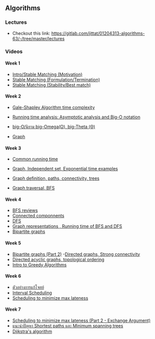 ## Algorithms
### Lectures
- Checkout this link: https://gitlab.com/jittat/01204313-algorithms-63/-/tree/master/lectures
### Videos
#### Week 1
- [Intro/Stable Matching (Motivation)](https://l.facebook.com/l.php?u=https%3A%2F%2Fwww.youtube.com%2Fwatch%3Fv%3D5YneXeJTV5w%26list%3DPLii-CvAgf-8ipYcvg7qYSjUp0aWW3uox0%26index%3D2%26t%3D2s%26fbclid%3DIwAR3HmWgVonz-nfqhEB4x_FhfGD7RqjzklZPirOil-R5d0JR2LgItU2uqrxg&h=AT2fZexds_s62Rff9lEramTN8C-4G81yUC_QfhPte20TJ1BxQtetqHEuMHF2O0TX7qP6Q4otkxEl2Ye4vLm-FH1xFtR4ZC1l2c-DbHCF3WsdkP5HPh_xT7sNBFkHdwdw96OzOIwOyg&__tn__=-UK-R&c[0]=AT3HmOaWSweb6XEAz5uxeu5bCVzaXSbDv-PlL2BdqAcS7XBJV1U9a8J_OWZ6RJ1Q2vZhdg_NegCgxJPnHWHXCxtFQEN36BdBhCrCxLc-4B_X5ytkKg8SU8__dGSpOuhMM6Z7AU-GfdegmksLFKhOcFzf2X89PZ6UCGvrio5XecsH2L8-pCuzUQC_5P_6wpCB2Bc0JAU1XbDmrQjyQA)
- [Stable Matching (Formulation/Termination)](https://l.facebook.com/l.php?u=https%3A%2F%2Fwww.youtube.com%2Fwatch%3Fv%3DGWFV0jd8pOY%26list%3DPLii-CvAgf-8ipYcvg7qYSjUp0aWW3uox0%26index%3D3%26fbclid%3DIwAR2D2OdC5CfY2AXgn-e7YMdLn-0ZK0nQ2lTvKvTo5LE2gXoznfQ3N3Gbo-E&h=AT24XYB5Ab8XVkFow6cxrCVBxaa7dF7CpxgAYev9n-smN2lzujJ7RSwA9rH6SLOJYKG2_cjOnXfzZ08wP6XGxbz9p9aZ8Cy6i6VOQKtl9AAWi2AZIbE76hZlkxj5FEvp9o4UgB9zag&__tn__=-UK-R&c[0]=AT3HmOaWSweb6XEAz5uxeu5bCVzaXSbDv-PlL2BdqAcS7XBJV1U9a8J_OWZ6RJ1Q2vZhdg_NegCgxJPnHWHXCxtFQEN36BdBhCrCxLc-4B_X5ytkKg8SU8__dGSpOuhMM6Z7AU-GfdegmksLFKhOcFzf2X89PZ6UCGvrio5XecsH2L8-pCuzUQC_5P_6wpCB2Bc0JAU1XbDmrQjyQA)
- [Stable Matching (Stability/Best match)](https://l.facebook.com/l.php?u=https%3A%2F%2Fwww.youtube.com%2Fwatch%3Fv%3DDQvWEKIvtRo%26list%3DPLii-CvAgf-8ipYcvg7qYSjUp0aWW3uox0%26index%3D4%26t%3D14s%26fbclid%3DIwAR2hcojhaj2ksjiIClezGbFQaBiJl4Xogi5FtTpWiw0OD1FRR9_Y3E7eNeI&h=AT33dw5ffEsKq8gTQHLBQN07XHQ0OrN24BJuMaHdYYkFgpjYm3Geruq69RPR4c2DYJPJRIT63gOVnqp-YMdhFdsmFiehsEGn-dR7xiGWbduug7CLwArc2un06MgspuagzyWpPQLNgA&__tn__=-UK-R&c[0]=AT3HmOaWSweb6XEAz5uxeu5bCVzaXSbDv-PlL2BdqAcS7XBJV1U9a8J_OWZ6RJ1Q2vZhdg_NegCgxJPnHWHXCxtFQEN36BdBhCrCxLc-4B_X5ytkKg8SU8__dGSpOuhMM6Z7AU-GfdegmksLFKhOcFzf2X89PZ6UCGvrio5XecsH2L8-pCuzUQC_5P_6wpCB2Bc0JAU1XbDmrQjyQA)
#### Week 2
- [Gale-Shapley Algorithm time complexity](https://l.facebook.com/l.php?u=https%3A%2F%2Fwww.youtube.com%2Fwatch%3Fv%3De9ATUeJdc8w%26list%3DPLii-CvAgf-8ipYcvg7qYSjUp0aWW3uox0%26index%3D4%26fbclid%3DIwAR0U-xh2C3ueYhj3KSHHaj1CnOSdnCFkxcNEXJMUtWWEev503KWhYepyM78&h=AT1GeuPWq9WVekxEQW1WLEqGSVGck0jGUcEEssAEKKnEkPRjRTNNdPu5pJh2izaNacMlGn4ES2bScpSYSQ1AG_nEgv8DDLg5E3kCp__6Dt2vNijRPBC6dk8EKRUgPU7J-s5M8q00eA&__tn__=-UK-R&c[0]=AT3zYXJ595bE6ju0KJr6QPYtHxDv4N2sI5nfSULn42JxJ0QNCjtJqNwZQU8CWY_EInCvzlttuLA1bnLF37WTghzVAHxNxq6FK6Tkj58E9C7LhGN3H9ZWOmkFNJs_28uK6Z-gOkV_D6BTA1i2jyrNEVgm91Q0xogzO6zrUW1Pjv88ZXGmUFaZgCKOioU2luiQgn8qhS1O5YPP-2b7nw)

- [Running time analysis: Asymptotic analysis and Big-O notation](https://l.facebook.com/l.php?u=https%3A%2F%2Fwww.youtube.com%2Fwatch%3Fv%3DLCnW6x5aNuU%26list%3DPLii-CvAgf-8ipYcvg7qYSjUp0aWW3uox0%26index%3D5%26fbclid%3DIwAR0ZpIDIgWnyVF9W9ELIhi_jHdIiAt7qlqgD8OHEj-3nJLBkgLWZW_atjOc&h=AT2ZPR37RYHziMMkKVxrx8wc-qcRCYa5MBnB5StUe_YGMto8OubrB62YQWyqH5kUTJcYSu81oR65VOVK2pd7ru02D-AYhij6n7Pc5CQKscNazo1ijml7XlzUFoIovQrCF3cHK_GTdg&__tn__=-UK-R&c[0]=AT3zYXJ595bE6ju0KJr6QPYtHxDv4N2sI5nfSULn42JxJ0QNCjtJqNwZQU8CWY_EInCvzlttuLA1bnLF37WTghzVAHxNxq6FK6Tkj58E9C7LhGN3H9ZWOmkFNJs_28uK6Z-gOkV_D6BTA1i2jyrNEVgm91Q0xogzO6zrUW1Pjv88ZXGmUFaZgCKOioU2luiQgn8qhS1O5YPP-2b7nw)

- [big-O/นิยาม big-Omega(Ω), big-Theta (Θ)](https://l.facebook.com/l.php?u=https%3A%2F%2Fwww.youtube.com%2Fwatch%3Fv%3DfZAP51yGJfg%26list%3DPLii-CvAgf-8ipYcvg7qYSjUp0aWW3uox0%26index%3D7%26fbclid%3DIwAR3uuYyHkowpR61IyHaf5EeyTKAon9JCXQj55pTNKCuZ9P9hyATKTLdvK5E&h=AT1tg8aD9ixSQWwahqYDB--yq3yxXLI982mv0tHnYA0R11rcdvgRCQQSxzIs6K1KvVaWYcMJYF-BVB7hhY6QNif_VXH_tkJDMejsYIthSwgpgMLG0XE5lW-0a5i1P-4W9Ay6xVeo4g&__tn__=-UK-R&c[0]=AT3zYXJ595bE6ju0KJr6QPYtHxDv4N2sI5nfSULn42JxJ0QNCjtJqNwZQU8CWY_EInCvzlttuLA1bnLF37WTghzVAHxNxq6FK6Tkj58E9C7LhGN3H9ZWOmkFNJs_28uK6Z-gOkV_D6BTA1i2jyrNEVgm91Q0xogzO6zrUW1Pjv88ZXGmUFaZgCKOioU2luiQgn8qhS1O5YPP-2b7nw)

- [Graph](https://l.facebook.com/l.php?u=https%3A%2F%2Fwww.youtube.com%2Fwatch%3Fv%3DfZAP51yGJfg%26list%3DPLii-CvAgf-8ipYcvg7qYSjUp0aWW3uox0%26index%3D7%26fbclid%3DIwAR3uuYyHkowpR61IyHaf5EeyTKAon9JCXQj55pTNKCuZ9P9hyATKTLdvK5E&h=AT1tg8aD9ixSQWwahqYDB--yq3yxXLI982mv0tHnYA0R11rcdvgRCQQSxzIs6K1KvVaWYcMJYF-BVB7hhY6QNif_VXH_tkJDMejsYIthSwgpgMLG0XE5lW-0a5i1P-4W9Ay6xVeo4g&__tn__=-UK-R&c[0]=AT3zYXJ595bE6ju0KJr6QPYtHxDv4N2sI5nfSULn42JxJ0QNCjtJqNwZQU8CWY_EInCvzlttuLA1bnLF37WTghzVAHxNxq6FK6Tkj58E9C7LhGN3H9ZWOmkFNJs_28uK6Z-gOkV_D6BTA1i2jyrNEVgm91Q0xogzO6zrUW1Pjv88ZXGmUFaZgCKOioU2luiQgn8qhS1O5YPP-2b7nw)

#### Week 3
- [Common running time](https://www.youtube.com/watch?v=vmmufsDVZsE&list=PLii-CvAgf-8ipYcvg7qYSjUp0aWW3uox0&index=8&fbclid=IwAR1dQgoQewxF99rt478C9inKcISScNn1-7ZiMdVwxY-4j2YlUiQRV_uNOik)

- [Graph, Independent set, Exponential time examples](https://www.youtube.com/watch?v=SlieAS0DRvo&list=PLii-CvAgf-8ipYcvg7qYSjUp0aWW3uox0&index=9&fbclid=IwAR2UPUzvpv68AD43QA3kCsIJsfkoaC7gLlwHk461PdorCyTu3Y0IhLInfOo)

- [Graph definition, paths, connectivity, trees](https://l.facebook.com/l.php?u=https%3A%2F%2Fwww.youtube.com%2Fwatch%3Fv%3DG7FFt0tgbdM%26list%3DPLii-CvAgf-8ipYcvg7qYSjUp0aWW3uox0%26index%3D10%26fbclid%3DIwAR3ADVvizBo7nb8J6j0hKqLCGlJs1r5zNxtpJYlvJs6aU1AEJC7eVhVTCZc&h=AT0g2-__ou_V96IUBZbZWDSaN9kPARfZSVTnsOeKK8iN0Ps6Fg3XQfL1fp7LtbWxNIdvn3aWj7CVXKNn8JhsZwNMcXpH_GvOzvXV5wgQniUgbvcB0H1_yb4RLFUWDqBoDQRAJ0WFig&__tn__=-UK-R&c[0]=AT1TD8QqDMkVTi2HSRvFyBaa5YM8DxwZCXX0to-c5NkMoRlWHW4-2DYOg6BAZ4HpLod2Sjop2pqTqS-j-6yqNNRtbfMq_0oMJqrkH5Y0TJ5EebQBCzqCPb5S6qeB0Fei6ZPOgSE90xAOCYGfb1dYtejoigb1DATvaV0kiYcl2cMlCU7Li7apqz5asnUr1TAG6PLkS56_TuliQzKR7w)

- [Graph traversal, BFS](https://l.facebook.com/l.php?u=https%3A%2F%2Fwww.youtube.com%2Fwatch%3Fv%3DMPto_xidWqM%26list%3DPLii-CvAgf-8ipYcvg7qYSjUp0aWW3uox0%26index%3D11%26fbclid%3DIwAR3vIBt6wpmeJN2UZW876F2gk-IPj1r-w8pwN-YLgdAn0HOcHM-OCknzBts&h=AT13IGxl22B1UIw6viz0GjJ0UgquatjQ9as5WxAFIygyOEn3clnt0aLvDKH-hpg4nlY0Q2xoGPWwYpjUTt8z33U1xsw3A_azh0N-I-v54QAq17haobHz3P86R4ld2yQ-hKtYz-Lzpw&__tn__=-UK-R&c[0]=AT1TD8QqDMkVTi2HSRvFyBaa5YM8DxwZCXX0to-c5NkMoRlWHW4-2DYOg6BAZ4HpLod2Sjop2pqTqS-j-6yqNNRtbfMq_0oMJqrkH5Y0TJ5EebQBCzqCPb5S6qeB0Fei6ZPOgSE90xAOCYGfb1dYtejoigb1DATvaV0kiYcl2cMlCU7Li7apqz5asnUr1TAG6PLkS56_TuliQzKR7w)

#### Week 4
- [BFS reviews](https://l.facebook.com/l.php?u=https%3A%2F%2Fwww.youtube.com%2Fwatch%3Fv%3DMXaxeLDJJc4%26list%3DPLii-CvAgf-8ipYcvg7qYSjUp0aWW3uox0%26index%3D12%26fbclid%3DIwAR1VllPHNIQV7lz6MS_uo8EkNdSUtkBkxXoWhcneSDXvQvzoIHDDGdcBYTQ&h=AT0ZZun1lxoEkadUCBAtb1_VR_MOaUGrc1SDZlEUjtos23ePIak1Tx_VRi_m1IfQ26O2mLmWsRadauISYYokZmskB1rid9v46tIHkROD8kF9WzH0XTcO-SOGcSc-hjLSBi_kia7MiQ&__tn__=-UK-R&c[0]=AT1GfA5Yvj2frvzzxyNmj5r4dKitjGfCsT734qzfhNRJHVI3f0SQmO8y8vELMi-gp70nC95O6cBc2YNlzytWQUdgH_rGE14s827YV7r31uTyEoKOkuM_4HEB-lndC9zqd0dsKH2r3TE31D_XY0y4z6YV3GZJP2IcTaXIbRPTfSB1YKBUgtFcGrYzafA3tBInewXFrKxQsK72Jj2U3A)
- [Connected componnents](https://l.facebook.com/l.php?u=https%3A%2F%2Fwww.youtube.com%2Fwatch%3Fv%3D9Iuolo0lMGc%26list%3DPLii-CvAgf-8ipYcvg7qYSjUp0aWW3uox0%26index%3D13%26fbclid%3DIwAR3mAGA0SbYWDghnJUTBorHnmy7xJYl3IMdnJqiX7NoSvXjssu4BJZucQUU&h=AT0x4k-Rk0kburKbhRi33BQO6xvmWKKuBaZjVFr8t341WGyCvj0xdAEwhEPhyEWvrJcy2IlXQznKGz19PXmM156ylqQ5ADheFb_LjfJz-_CbTzDfuvvCkk8yuGur5pxSjhtkWGX--A&__tn__=-UK-R&c[0]=AT1GfA5Yvj2frvzzxyNmj5r4dKitjGfCsT734qzfhNRJHVI3f0SQmO8y8vELMi-gp70nC95O6cBc2YNlzytWQUdgH_rGE14s827YV7r31uTyEoKOkuM_4HEB-lndC9zqd0dsKH2r3TE31D_XY0y4z6YV3GZJP2IcTaXIbRPTfSB1YKBUgtFcGrYzafA3tBInewXFrKxQsK72Jj2U3A)
- [DFS](https://l.facebook.com/l.php?u=https%3A%2F%2Fwww.youtube.com%2Fwatch%3Fv%3DGTknSn3vEFw%26list%3DPLii-CvAgf-8ipYcvg7qYSjUp0aWW3uox0%26index%3D14%26fbclid%3DIwAR0dHCGvEdtdFHwlXJ3nQK8f-B4YWyeg7tCodxvTmjXYTT_7pV8xA5acPGE&h=AT3Ie68MLW4unp76s26XGNHI5u9GjpVTIvAtmda7U4RKcGtkNyF2TtiYqgb5WTRDQoKDiHOBUkpnAWuPqATJxSLibJrNYwO_Y3L5b3Sd4DoHSsXN2brV2KVBDSxrn9LHaa4vBx9F-A&__tn__=-UK-R&c[0]=AT1GfA5Yvj2frvzzxyNmj5r4dKitjGfCsT734qzfhNRJHVI3f0SQmO8y8vELMi-gp70nC95O6cBc2YNlzytWQUdgH_rGE14s827YV7r31uTyEoKOkuM_4HEB-lndC9zqd0dsKH2r3TE31D_XY0y4z6YV3GZJP2IcTaXIbRPTfSB1YKBUgtFcGrYzafA3tBInewXFrKxQsK72Jj2U3A)
- [Graph representations , Running time of BFS and DFS](https://l.facebook.com/l.php?u=https%3A%2F%2Fwww.youtube.com%2Fwatch%3Fv%3DD7hUWi7voT4%26list%3DPLii-CvAgf-8ipYcvg7qYSjUp0aWW3uox0%26index%3D15%26fbclid%3DIwAR2T2kg3PUSugJgtgvZOao64zMkH46XhgdOv5jkctiFAc_zuuKNfAuOAanI&h=AT2mvlJnzngcxwwOlx68_gjeIFm23NJVY8OQb2J1VlkMI-KhuHkK4zdx-cxpvMSymFAuvo5xi8IT0KOPusvGOvQX-ozv77LLMyqeYK_x8sJ-M-kWq2ZYO3MloEQB_brszTP_vcmjMA&__tn__=-UK-R&c[0]=AT1GfA5Yvj2frvzzxyNmj5r4dKitjGfCsT734qzfhNRJHVI3f0SQmO8y8vELMi-gp70nC95O6cBc2YNlzytWQUdgH_rGE14s827YV7r31uTyEoKOkuM_4HEB-lndC9zqd0dsKH2r3TE31D_XY0y4z6YV3GZJP2IcTaXIbRPTfSB1YKBUgtFcGrYzafA3tBInewXFrKxQsK72Jj2U3A)
- [Bipartite graphs](https://www.youtube.com/watch?v=obiW7Tzvl38&list=PLii-CvAgf-8ipYcvg7qYSjUp0aWW3uox0&index=16&fbclid=IwAR2Lm1EKkOhkTXQtSAa018kYtGl7YCxKIZe8Sm4MtXCzcQ5Z8QliL_hw8C4)
#### Week 5
- [Bipartite graphs (Part 2)](https://l.facebook.com/l.php?u=https%3A%2F%2Fwww.youtube.com%2Fwatch%3Fv%3DQwhGVDCNwrw%26list%3DPLii-CvAgf-8ipYcvg7qYSjUp0aWW3uox0%26index%3D17%26fbclid%3DIwAR1ZujFmkceowFu3famlzVVkO3Bs9r4EuUSZ9WsL1LeOfRkECHJ9kgjb1jc&h=AT2noCT8yFFSDlfd8sHEMVGiPp165a7t-8aX-ItyC37toJrIzDDW2x5D42ZCQqtUH9dtTAcjJ5iBhoCABdM9hr1sikTHf1ivvwyDn1zncIdg0jftLH2zHXd3Ls-eIfU2T0VHVIbYcA&__tn__=-UK-R&c[0]=AT1OwTKSIUJ-kFxkSBqdJqp5QQL8QJTU_CXunAaKMPq7aeOVG8sjw2dM1yFTTSFLVvfR71pksnomCcW9KR3NzrPBx1LhOqsE95YDTNv7ILOwS-i-GNIzWQn982muTi1KqVdHHFuL7hZgX3zQMLLE4GQP4vWeb0688fNXmgB_mLP1pDQt9bTg-xZ3L7N6sraMmWnJOA-htfM6LlKSsw)
-[Directed graphs, Strong connectivity](https://l.facebook.com/l.php?u=https%3A%2F%2Fwww.youtube.com%2Fwatch%3Fv%3D_tKaejjoKmU%26list%3DPLii-CvAgf-8ipYcvg7qYSjUp0aWW3uox0%26index%3D18%26fbclid%3DIwAR3HmWgVonz-nfqhEB4x_FhfGD7RqjzklZPirOil-R5d0JR2LgItU2uqrxg&h=AT2W70B4c16zp_oPsy6JG4dJRLZ58WSVq7aYKQw2SUvcRbmdYCC7eXHqpA-b9TIFDj7qZZ7g8ngYr6VxQUT7X9pVUPvYVWom0ekTdiGrlD020qozDvpgp7AHMWD5vICFxFwGY7HuKA&__tn__=-UK-R&c[0]=AT1OwTKSIUJ-kFxkSBqdJqp5QQL8QJTU_CXunAaKMPq7aeOVG8sjw2dM1yFTTSFLVvfR71pksnomCcW9KR3NzrPBx1LhOqsE95YDTNv7ILOwS-i-GNIzWQn982muTi1KqVdHHFuL7hZgX3zQMLLE4GQP4vWeb0688fNXmgB_mLP1pDQt9bTg-xZ3L7N6sraMmWnJOA-htfM6LlKSsw)
- [Directed acyclic graphs, topological ordering](https://l.facebook.com/l.php?u=https%3A%2F%2Fwww.youtube.com%2Fwatch%3Fv%3D21iChmRzqnE%26list%3DPLii-CvAgf-8ipYcvg7qYSjUp0aWW3uox0%26index%3D19%26fbclid%3DIwAR1vEgxQdOnJVoU9VQgFXGVnIxtBK03-WlWTL8777259Lu6d4YPjAeDy5s4&h=AT0wxShfZegW03KgyxCc8gSPwchemmyKlRnLmZebcdywDFv2pB8z6_6AooCWx8FQmLp3K4SF6i_oVOzLadGmQ2x1lEKV7cz8t94tZNBhVZphdmEefOLTe5tDz0HQi-WcaSz_ILWKTg&__tn__=-UK-R&c[0]=AT1OwTKSIUJ-kFxkSBqdJqp5QQL8QJTU_CXunAaKMPq7aeOVG8sjw2dM1yFTTSFLVvfR71pksnomCcW9KR3NzrPBx1LhOqsE95YDTNv7ILOwS-i-GNIzWQn982muTi1KqVdHHFuL7hZgX3zQMLLE4GQP4vWeb0688fNXmgB_mLP1pDQt9bTg-xZ3L7N6sraMmWnJOA-htfM6LlKSsw)
- [Intro to Greedy Algorithms](https://l.facebook.com/l.php?u=https%3A%2F%2Fwww.youtube.com%2Fwatch%3Fv%3DKzcZ7LgmZ9w%26list%3DPLii-CvAgf-8ipYcvg7qYSjUp0aWW3uox0%26index%3D20%26fbclid%3DIwAR2hOskfBiFCjmHBZa36rQaVBm2uP9MwpoxNt_Yngs_Rx-V-auC0Z7Jekqs&h=AT1jHDM9xhZjgzw9-i7W0WFu7Tck-LUAkY672uCPr9EPHVzpmdUAuEGVM_3N47eZaVTqhetLykt0k0H3YquYFniME9NuP36SdCVhRm0omUXw98yByjxwxl0JJ1k9rxTx-p_EiuwUUA&__tn__=-UK-R&c[0]=AT1OwTKSIUJ-kFxkSBqdJqp5QQL8QJTU_CXunAaKMPq7aeOVG8sjw2dM1yFTTSFLVvfR71pksnomCcW9KR3NzrPBx1LhOqsE95YDTNv7ILOwS-i-GNIzWQn982muTi1KqVdHHFuL7hZgX3zQMLLE4GQP4vWeb0688fNXmgB_mLP1pDQt9bTg-xZ3L7N6sraMmWnJOA-htfM6LlKSsw)

#### Week 6
- [ตัวอย่างการแก้โจทย์](https://l.facebook.com/l.php?u=https%3A%2F%2Fwww.youtube.com%2Fwatch%3Fv%3Dz-gmJfXP4Yg%26list%3DPLii-CvAgf-8ipYcvg7qYSjUp0aWW3uox0%26index%3D21%26fbclid%3DIwAR1vIvkDPJgWZvlLpIfcUpfSMlIFD7dWQkojl7Ago_jYEleyeji5L-RWh6w&h=AT3BmQolX801JiGn8cIbKIIH3Jk57eAQgeuru5b0dFI7z8vl6epY8ZHTglYoPfyzJAy47-MjGeZyq432CalDhjZHMuNt5NfTVQ9i91N0Po9yhISFB8XjQQ35N1l3FRI9X0G3-JTLXA&__tn__=-UK-R&c[0]=AT2czydWlrZiIQ7ol5Gf6tzWpQFUUOHo659Iu8O6eQXPKWmTG51ruR7zr9tXcBD5CjR3mFIWxUq7B1KBWhx0ZJSBG-F-D7TKvmynVpyJKQaPRtZGelSr1zt-D-ZoMn1IU14I2iJ3RotHfHEpvOWqrO78EbklIwyckXx-aeKUGlCJEUPLVjuGX_EaKG2pbhvI2OiTyowNZlrQTYkCBw)
- [Interval Scheduling](https://www.youtube.com/watch?v=I975MVS741k...)
- [Scheduling to minimize max lateness](https://l.facebook.com/l.php?u=https%3A%2F%2Fwww.youtube.com%2Fwatch%3Fv%3DnO7b82qpEwk%26list%3DPLii-CvAgf-8ipYcvg7qYSjUp0aWW3uox0%26index%3D23%26fbclid%3DIwAR2hOskfBiFCjmHBZa36rQaVBm2uP9MwpoxNt_Yngs_Rx-V-auC0Z7Jekqs&h=AT05vWIN2w_g_87T6x0vJtkknDioAUOIJght_WPf7EPInPVijgaSWOuTB-cwzBc1o_g4uoUhH-jVb0TZ89eaX4xn4EeVvO9ka25wmM2f_zPwbToISpEqseUAt3_RNFgYukZa72iCZw&__tn__=-UK-R&c[0]=AT2czydWlrZiIQ7ol5Gf6tzWpQFUUOHo659Iu8O6eQXPKWmTG51ruR7zr9tXcBD5CjR3mFIWxUq7B1KBWhx0ZJSBG-F-D7TKvmynVpyJKQaPRtZGelSr1zt-D-ZoMn1IU14I2iJ3RotHfHEpvOWqrO78EbklIwyckXx-aeKUGlCJEUPLVjuGX_EaKG2pbhvI2OiTyowNZlrQTYkCBw)
#### Week 7
- [Scheduling to minimize max lateness (Part 2 - Exchange Argument)](https://l.facebook.com/l.php?u=https%3A%2F%2Fwww.youtube.com%2Fwatch%3Fv%3D9ogwKUqSXMM%26list%3DPLii-CvAgf-8ipYcvg7qYSjUp0aWW3uox0%26index%3D24%26fbclid%3DIwAR0ZpIDIgWnyVF9W9ELIhi_jHdIiAt7qlqgD8OHEj-3nJLBkgLWZW_atjOc&h=AT3VsVafaIAsMcT74KryqKHAY__ZrwrvqMkFuJIxJE3t5zjoP1Ie-BvqSpTRfqlp522He82IGwq6yuWKeaZCQCCYhOfd3eOoxvOyyyy9WKVTG2u0ACVneyboVsUIkXHF4Mq18zXNEg&__tn__=-UK-R&c[0]=AT2wih2-qniStzDjxBAHkJtDPliUAv1QTUUCLMD37U7VuCGeAAuS4cMFuMzmSVcZd8j-duT4jceh49kZ7wIA_JcIZ4LW_BxcsCASxqe_OYvL3exEs_RhzLgd7foAqtQFbK-Xa8roxF97pl4Xh7UCnSp7YBbcx4WgfXAerc_bGGtLuNJpxfqh74rG3Q5P_t6ORyrni7BEtuchosnE4Q)
- [แนะนำปัญหา Shortest paths และ Minimum spanning trees](https://l.facebook.com/l.php?u=https%3A%2F%2Fwww.youtube.com%2Fwatch%3Fv%3DCY_yy2LN4Zo%26list%3DPLii-CvAgf-8ipYcvg7qYSjUp0aWW3uox0%26index%3D25%26fbclid%3DIwAR3ADVvizBo7nb8J6j0hKqLCGlJs1r5zNxtpJYlvJs6aU1AEJC7eVhVTCZc&h=AT2T4dd5_wP2Aj1VVaA8fSYXhwfPXmnLIwaG2_15pLZufKAGkmup59oqWIRZTnP7efKMzC1MM9fL_wehwV4HUX-9JmD_R8lmdt0mqU9k_GEQNbi4uDPuj1se3Xg4q2--aM_gtpZRKg&__tn__=-UK-R&c[0]=AT2wih2-qniStzDjxBAHkJtDPliUAv1QTUUCLMD37U7VuCGeAAuS4cMFuMzmSVcZd8j-duT4jceh49kZ7wIA_JcIZ4LW_BxcsCASxqe_OYvL3exEs_RhzLgd7foAqtQFbK-Xa8roxF97pl4Xh7UCnSp7YBbcx4WgfXAerc_bGGtLuNJpxfqh74rG3Q5P_t6ORyrni7BEtuchosnE4Q)
- [Dijkstra's algorithm](https://l.facebook.com/l.php?u=https%3A%2F%2Fwww.youtube.com%2Fwatch%3Fv%3DBepZe8idGpE%26list%3DPLii-CvAgf-8ipYcvg7qYSjUp0aWW3uox0%26index%3D26%26fbclid%3DIwAR0ZdChOEauxt730VxQzT9qADSOiNt8ECPUGohQ4XebLwJ7w7eMrVKy7WrU&h=AT3-J2stKegyeC8dnNSB3TkR7HnTfRjvOsl-u1sKWGI-n3s_3foI3NUzI3lcTY7u41yIyJv4LOmKJtzgVoMrVd0MF7XE1DprW2I0loynS_Ohx3mX3Md6rBTtwbdSczAs5otbStmjMQ&__tn__=-UK-R&c[0]=AT2wih2-qniStzDjxBAHkJtDPliUAv1QTUUCLMD37U7VuCGeAAuS4cMFuMzmSVcZd8j-duT4jceh49kZ7wIA_JcIZ4LW_BxcsCASxqe_OYvL3exEs_RhzLgd7foAqtQFbK-Xa8roxF97pl4Xh7UCnSp7YBbcx4WgfXAerc_bGGtLuNJpxfqh74rG3Q5P_t6ORyrni7BEtuchosnE4Q)
